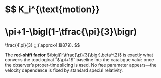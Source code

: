 $$
K_i^{\text{motion}}
=
\pi+1-\bigl(1-\tfrac{\pi}{3}\bigr)
=
\frac{4\pi}{3}
\;\;\;(\approx4.18879).
$$

The **red-shift factor**
$\bigl(1-\tfrac{\pi}{3}\bigr)\beta^{2}$
is exactly what converts the topological “$ \pi+1$” baseline into the catalogue value once the observer’s proper-time slicing is used.
No free parameter appears—the velocity dependence is fixed by standard special relativity.